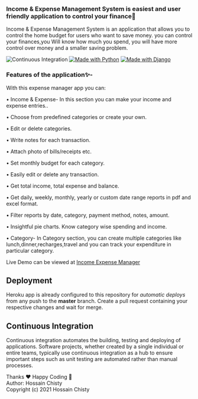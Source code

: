 ### Income & Expense Management System is easiest and user friendly application to control your finance🚀


Income & Expense Management System is an application that allows you to control the home budget for users who want to save money. you can control your finances,you Will know how much you spend, you will have more control over money and a smaller saving problem.


![Continuous Integration](https://github.com/github/covid19-dashboard/workflows/CI/badge.svg)
[![Made with Python](https://img.shields.io/badge/Made%20with-Python-1f425f.svg)](https://www.python.org/)
[![Made with Django](https://img.shields.io/badge/Made%20with-Django-1f425f.svg)](https://www.python.org/)
### Features of the application✨-

With this expense manager app you can:

• Income & Expense- In this section you can make your income and expense entries..

• Choose from predefined categories or create your own.

• Edit or delete categories.

• Write notes for each transaction.

• Attach photo of bills/receipts etc.

• Set monthly budget for each category.

• Easily edit or delete any transaction.

• Get total income, total expense and balance.

• Get daily, weekly, monthly, yearly or custom date range reports in pdf and excel format.

• Filter reports by date, category, payment method, notes, amount.

• Insightful pie charts. Know category wise spending and income.

• Category- In Category section, you can create multiple categories like lunch,dinner,recharges,travel and you can track your expenditure in particular category.

Live Demo can be viewed at [Income Expense Manager](https://django-income-expense-manager.herokuapp.com/)


## Deployment

Heroku app is already configured to this repository for *automatic deploys* from any push to the **master** branch. Create a pull request containing your respective changes and wait for merge.

## Continuous Integration
Continuous integration automates the building, testing and deploying of applications. Software projects, whether created by a single individual or entire teams, typically use continuous integration as a hub to ensure important steps such as unit testing are automated rather than manual processes.

Thanks ❤
Happy Coding 🎉
<br>
Author: Hossain Chisty
<br>
Copyright (c) 2021 Hossain Chisty
